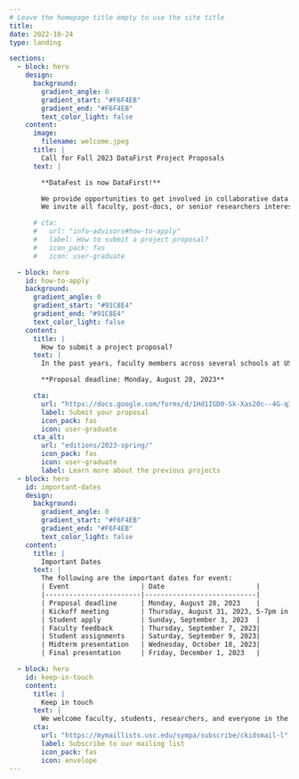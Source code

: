 ```yaml
---
# Leave the homepage title empty to use the site title
title:
date: 2022-10-24
type: landing

sections:
  - block: hero
    design:
      background:
        gradient_angle: 0
        gradient_start: "#F6F4EB"
        gradient_end: "#F6F4EB"
        text_color_light: false
    content:
      image:
        filename: welcome.jpeg
      title: |
        Call for Fall 2023 DataFirst Project Proposals
      text: |

        **DataFest is now DataFirst!**

        We provide opportunities to get involved in collaborative data science projects with other faculty and students across the university and with data science students in training.
        We invite all faculty, post-docs, or senior researchers interested in exploring new collaborations in data science to propose projects to the center for Fall 2023.

      # cta:
      #   url: "info-advisors#how-to-apply"
      #   label: How to submit a project proposal?
      #   icon_pack: fas
      #   icon: user-graduate

  - block: hero
    id: how-to-apply
    background:
      gradient_angle: 0
      gradient_start: "#91C8E4"
      gradient_end: "#91C8E4"
      text_color_light: false
    content:
      title: |
        How to submit a project proposal?
      text: |
        In the past years, faculty members across several schools at USC have been collaborating through CKIDS to work on joint projects through DataFest events. In these events, faculty and senior researchers have been able to tackle new interdisciplinary topics, and engage students in data science, computer science and other disciplines to work together to formulate interesting problems and to define joint approaches to solve them.

        **Proposal deadline: Monday, August 28, 2023**

      cta:
        url: "https://docs.google.com/forms/d/1Hd1IGD0-Sk-Xas20c--4G-q3koXzKcSlCNbVWLU0cKU"
        label: Submit your proposal
        icon_pack: fas
        icon: user-graduate
      cta_alt:
        url: "editions/2023-spring/"
        icon_pack: fas
        icon: user-graduate
        label: Learn more about the previous projects
  - block: hero
    id: important-dates
    design:
      background:
        gradient_angle: 0
        gradient_start: "#F6F4EB"
        gradient_end: "#F6F4EB"
        text_color_light: false
    content:
      title: |
        Important Dates
      text: |
        The following are the important dates for event:
        | Event                  | Date                       |
        |------------------------|----------------------------|
        | Proposal deadline      | Monday, August 28, 2023    |
        | Kickoff meeting        | Thursday, August 31, 2023, 5-7pm in Taper Hall (THH) 201  |
        | Student apply          | Sunday, September 3, 2023  |
        | Faculty feedback       | Thursday, September 7, 2023|
        | Student assignments    | Saturday, September 9, 2023|
        | Midterm presentation   | Wednesday, October 18, 2023|
        | Final presentation     | Friday, December 1, 2023   |

  - block: hero
    id: keep-in-touch
    content:
      title: |
        Keep in touch
      text: |
        We welcome faculty, students, researchers, and everyone in the Trojan family to participate in DataFirst. Please signup for our mailing list or contact us with any questions!
      cta:
        url: "https://mymaillists.usc.edu/sympa/subscribe/ckidsmail-l"
        label: Subscribe to our mailing list
        icon_pack: fas
        icon: envelope
---
```


